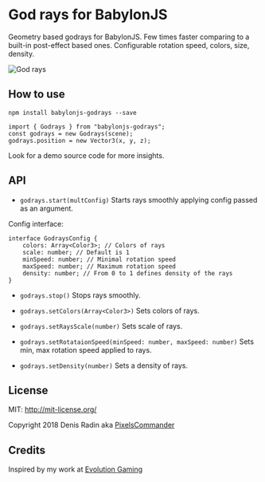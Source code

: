 # God rays for BabylonJS

Geometry based godrays for BabylonJS. Few times faster comparing to a built-in post-effect based ones. Configurable rotation speed, colors, size, density.

![God rays](https://media.giphy.com/media/d7na8bnglKVf54foMw/giphy.gif)

## How to use

`npm install babylonjs-godrays --save`

```
import { Godrays } from "babylonjs-godrays";
const godrays = new Godrays(scene);
godrays.position = new Vector3(x, y, z);
```

Look for a demo source code for more insights.

## API

* `godrays.start(multConfig)` Starts rays smoothly applying config passed as an argument.

Config interface:

```
interface GodraysConfig {
    colors: Array<Color3>; // Colors of rays
    scale: number; // Default is 1
    minSpeed: number; // Minimal rotation speed
    maxSpeed: number; // Maximum rotation speed
    density: number; // From 0 to 1 defines density of the rays
}
```

* `godrays.stop()` Stops rays smoothly.

* `godrays.setColors(Array<Color3>)` Sets colors of rays.

* `godrays.setRaysScale(number)` Sets scale of rays.

* `godrays.setRotataionSpeed(minSpeed: number, maxSpeed: number)` Sets min, max rotation speed applied to rays.

* `godrays.setDensity(number)` Sets a density of rays. 


## License

MIT: http://mit-license.org/

Copyright 2018 Denis Radin aka [PixelsCommander](http://pixelscommander.com)


## Credits

Inspired by my work at [Evolution Gaming](https://www.evolutiongamingcareers.com/search-jobs/?department=Engineering&country=)
